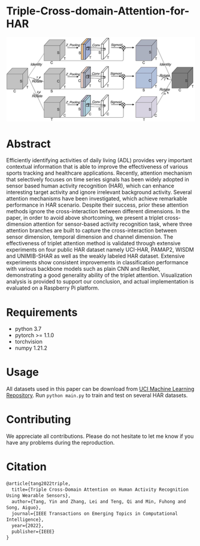 # Triple-Cross-domain-Attention-for-HAR
![Image text](https://github.com/yinntag/Triple-Cross-domain-Attention-for-HAR/blob/main/Model/TA.jpg)
# Abstract
Efficiently identifying activities of daily living (ADL) provides very important contextual information that is able to improve the effectiveness of various sports tracking and healthcare applications. Recently, attention mechanism that selectively focuses on time series signals has been widely adopted in sensor based human activity recognition (HAR), which can enhance interesting target activity and ignore irrelevant background activity. Several attention mechanisms have been investigated, which achieve remarkable performance in HAR scenario. Despite their success, prior these attention methods ignore the cross-interaction between different dimensions. In the paper, in order to avoid above shortcoming, we present a triplet cross-dimension attention for sensor-based activity recognition task, where three attention branches are built to capture the cross-interaction between sensor dimension, temporal dimension and channel dimension. The effectiveness of triplet attention method is validated through extensive experiments on four public HAR dataset namely UCI-HAR, PAMAP2, WISDM and UNIMIB-SHAR as well as the weakly labeled HAR dataset. Extensive experiments show consistent improvements in classification performance with various backbone models such as plain CNN and ResNet, demonstrating a good generality ability of the triplet attention. Visualization analysis is provided to support our conclusion, and actual implementation is evaluated on a Raspberry Pi platform.
# Requirements
- python 3.7
- pytorch >= 1.1.0
- torchvision
- numpy 1.21.2
# Usage
All datasets used in this paper can be download from [UCI Machine Learning Repository](https://archive.ics.uci.edu/ml/index.php).
Run `python main.py` to train and test on several HAR datasets. 
# Contributing
We appreciate all contributions. Please do not hesitate to let me know if you have any problems during the reproduction.
# Citation
```
@article{tang2022triple,
  title={Triple Cross-Domain Attention on Human Activity Recognition Using Wearable Sensors},
  author={Tang, Yin and Zhang, Lei and Teng, Qi and Min, Fuhong and Song, Aiguo},
  journal={IEEE Transactions on Emerging Topics in Computational Intelligence},
  year={2022},
  publisher={IEEE}
}
```
